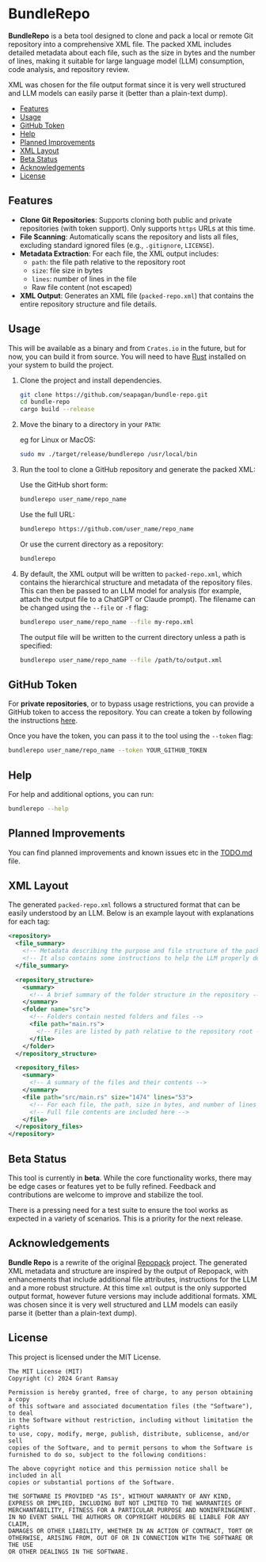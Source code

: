 
# BundleRepo <!-- omit in toc -->

**BundleRepo** is a beta tool designed to clone and pack a local or remote Git
repository into a comprehensive XML file. The packed XML includes detailed
metadata about each file, such as the size in bytes and the number of lines,
making it suitable for large language model (LLM) consumption, code analysis,
and repository review.

XML was chosen for the file output format since it is very well structured and
LLM models can easily parse it (better than a plain-text dump).

- [Features](#features)
- [Usage](#usage)
- [GitHub Token](#github-token)
- [Help](#help)
- [Planned Improvements](#planned-improvements)
- [XML Layout](#xml-layout)
- [Beta Status](#beta-status)
- [Acknowledgements](#acknowledgements)
- [License](#license)

## Features

- **Clone Git Repositories**: Supports cloning both public and private
  repositories (with token support). Only supports `https` URLs at this time.
- **File Scanning**: Automatically scans the repository and lists all files,
  excluding standard ignored files (e.g., `.gitignore`, `LICENSE`).
- **Metadata Extraction**: For each file, the XML output includes:
  - `path`: the file path relative to the repository root
  - `size`: file size in bytes
  - `lines`: number of lines in the file
  - Raw file content (not escaped)
- **XML Output**: Generates an XML file (`packed-repo.xml`) that contains the
  entire repository structure and file details.

## Usage

This will be available as a binary and from `Crates.io` in the future, but for
now, you can build it from source. You will need to have
[Rust](https://www.rust-lang.org/tools/install) installed on your system to
build the project.

1. Clone the project and install dependencies.

    ```bash
    git clone https://github.com/seapagan/bundle-repo.git
    cd bundle-repo
    cargo build --release
    ```

2. Move the binary to a directory in your `PATH`:

    eg for Linux or MacOS:

    ```bash
    sudo mv ./target/release/bundlerepo /usr/local/bin
    ```

3. Run the tool to clone a GitHub repository and generate the packed XML:

    Use the GitHub short form:

    ```bash
    bundlerepo user_name/repo_name
    ```

    Use the full URL:

    ```bash
    bundlerepo https://github.com/user_name/repo_name
    ```

    Or use the current directory as a repository:

    ```bash
    bundlerepo
    ```

4. By default, the XML output will be written to `packed-repo.xml`, which
   contains the hierarchical structure and metadata of the repository files.
   This can then be passed to an LLM model for analysis (for example, attach the
   output file to a ChatGPT or Claude prompt). The filename can be changed using
   the `--file` or `-f` flag:

    ```bash
    bundlerepo user_name/repo_name --file my-repo.xml
    ```

    The output file will be written to the current directory unless a path is
    specified:

    ```bash
    bundlerepo user_name/repo_name --file /path/to/output.xml
    ```

## GitHub Token

For **private repositories**, or to bypass usage restrictions, you can provide a
GitHub token to access the repository. You can create a token by following the
instructions
[here](https://docs.github.com/en/github/authenticating-to-github/creating-a-personal-access-token).

Once you have the token, you can pass it to the tool using the `--token` flag:

```bash
bundlerepo user_name/repo_name --token YOUR_GITHUB_TOKEN
```

## Help

For help and additional options, you can run:

```bash
bundlerepo --help
```

## Planned Improvements

You can find planned improvements and known issues etc in the [TODO.md](TODO.md)
file.

## XML Layout

The generated `packed-repo.xml` follows a structured format that can be easily
understood by an LLM. Below is an example layout with explanations for each tag:

```xml
<repository>
  <file_summary>
    <!-- Metadata describing the purpose and file structure of the packed repository -->
    <!-- It also contains some instructions to help the LLM properly decode and understand the data -->
  </file_summary>

  <repository_structure>
    <summary>
      <!-- A brief summary of the folder structure in the repository -->
    </summary>
    <folder name="src">
      <!-- Folders contain nested folders and files -->
      <file path="main.rs">
        <!-- Files are listed by path relative to the repository root -->
      </file>
    </folder>
  </repository_structure>

  <repository_files>
    <summary>
      <!-- A summary of the files and their contents -->
    </summary>
    <file path="src/main.rs" size="1474" lines="53">
      <!-- For each file, the path, size in bytes, and number of lines are provided -->
      <!-- Full file contents are included here -->
    </file>
  </repository_files>
</repository>
```

## Beta Status

This tool is currently in **beta**. While the core functionality works, there
may be edge cases or features yet to be fully refined. Feedback and
contributions are welcome to improve and stabilize the tool.

There is a pressing need for a test suite to ensure the tool works as expected
in a variety of scenarios. This is a priority for the next release.

## Acknowledgements

**Bundle Repo** is a rewrite of the original
[Repopack](https://github.com/yamadashy/repopack) project. The generated XML
metadata and structure are inspired by the output of Repopack, with enhancements
that include additional file attributes, instructions for the LLM and a more
robust structure. At this time `xml` output is the only supported output format,
however future versions may include additional formats. XML was chosen since it
is very well structured and LLM models can easily parse it (better than a
plain-text dump).

## License

This project is licensed under the MIT License.

```pre
The MIT License (MIT)
Copyright (c) 2024 Grant Ramsay

Permission is hereby granted, free of charge, to any person obtaining a copy
of this software and associated documentation files (the "Software"), to deal
in the Software without restriction, including without limitation the rights
to use, copy, modify, merge, publish, distribute, sublicense, and/or sell
copies of the Software, and to permit persons to whom the Software is
furnished to do so, subject to the following conditions:

The above copyright notice and this permission notice shall be included in all
copies or substantial portions of the Software.

THE SOFTWARE IS PROVIDED "AS IS", WITHOUT WARRANTY OF ANY KIND,
EXPRESS OR IMPLIED, INCLUDING BUT NOT LIMITED TO THE WARRANTIES OF
MERCHANTABILITY, FITNESS FOR A PARTICULAR PURPOSE AND NONINFRINGEMENT.
IN NO EVENT SHALL THE AUTHORS OR COPYRIGHT HOLDERS BE LIABLE FOR ANY CLAIM,
DAMAGES OR OTHER LIABILITY, WHETHER IN AN ACTION OF CONTRACT, TORT OR
OTHERWISE, ARISING FROM, OUT OF OR IN CONNECTION WITH THE SOFTWARE OR THE USE
OR OTHER DEALINGS IN THE SOFTWARE.
```
